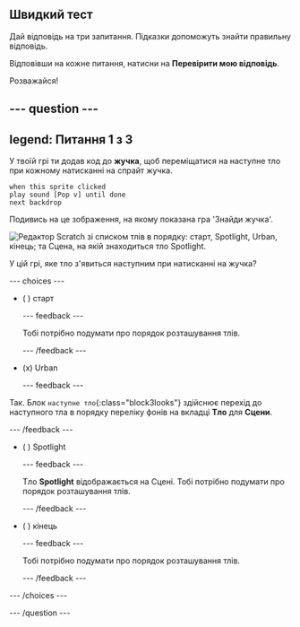 ## Швидкий тест

Дай відповідь на три запитання. Підказки допоможуть знайти правильну відповідь.

Відповівши на кожне питання, натисни на **Перевірити мою відповідь**.

Розважайся!

--- question ---
---
legend: Питання 1 з 3
---

У твоїй грі ти додав код до **жучка**, щоб переміщатися на наступне тло при кожному натисканні на спрайт жучка.

```blocks3
when this sprite clicked
play sound [Pop v] until done
next backdrop
```

Подивись на це зображення, на якому показана гра 'Знайди жучка'.

![Редактор Scratch зі списком тлів в порядку: старт, Spotlight, Urban, кінець; та Сцена, на якій знаходиться тло Spotlight.](images/quiz1-backdrops.png)

У цій грі, яке тло з'явиться наступним при натисканні на жучка?

--- choices ---

- ( ) старт

  --- feedback ---

  Тобі потрібно подумати про порядок розташування тлів.

  --- /feedback ---

- (x) Urban

  --- feedback ---

Так. Блок `наступне тло`{:class="block3looks"} здійснює перехід до наступного тла в порядку переліку фонів на вкладці **Тло** для **Сцени**.

--- /feedback ---

- ( ) Spotlight

  --- feedback ---

  Тло **Spotlight** відображається на Сцені. Тобі потрібно подумати про порядок розташування тлів.

  --- /feedback ---

- ( ) кінець

  --- feedback ---

  Тобі потрібно подумати про порядок розташування тлів.

  --- /feedback ---

--- /choices ---

--- /question ---
